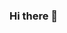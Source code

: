 ### Hi there 👋

<!--
**dfomin/dfomin** is a ✨ _special_ ✨ repository because its `README.md` (this file) appears on your GitHub profile.

Here are some ideas to get you started:

- 🔭 I’m currently working on computer vision
- 🌱 I’m currently learning deep learning and statistics
- 📫 How to reach me: dfomin.com
-->
